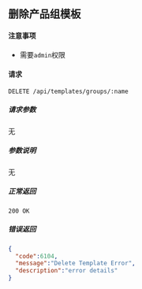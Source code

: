 ## 删除产品组模板

#### 注意事项

- 需要`admin`权限

#### 请求

```
DELETE /api/templates/groups/:name
```

##### 请求参数

无

##### 参数说明

无

##### 正常返回

```
200 OK
```

##### 错误返回

```json
{
  "code":6104,
  "message":"Delete Template Error",
  "description":"error details"
}
```